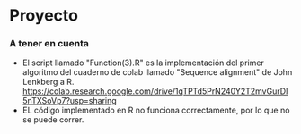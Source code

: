 # Proyecto

### A tener en cuenta

- El script llamado "Function(3).R" es la implementación del primer algoritmo del cuaderno de colab llamado "Sequence alignment" de John Lenkberg a R.
https://colab.research.google.com/drive/1qTPTd5PrN240Y2T2mvGurDI5nTXSoVp7?usp=sharing
- EL código implementado en R no funciona correctamente, por lo que no se puede correr.

